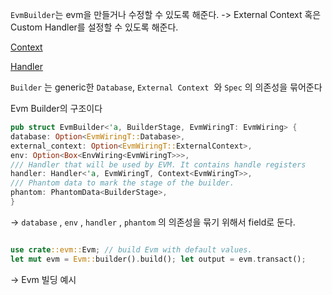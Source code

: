 `EvmBuilder`는 evm을 만들거나 수정할 수 있도록 해준다.
-> External Context 혹은 Custom Handler를 설정할 수 있도록 해준다. 

[Context](./Context.md)

[Handler](./Handler.md)

`Builder` 는 generic한 `Database`, `External Context`  와 `Spec` 의 의존성을 묶어준다 

Evm Builder의 구조이다 
```rust 
pub struct EvmBuilder<'a, BuilderStage, EvmWiringT: EvmWiring> {
database: Option<EvmWiringT::Database>,
external_context: Option<EvmWiringT::ExternalContext>,
env: Option<Box<EnvWiring<EvmWiringT>>>,
/// Handler that will be used by EVM. It contains handle registers
handler: Handler<'a, EvmWiringT, Context<EvmWiringT>>,
/// Phantom data to mark the stage of the builder.
phantom: PhantomData<BuilderStage>,
}
```
-> `database` ,  `env` , `handler` , `phantom` 의 의존성을 묶기 위해서 field로 둔다. 
 
``` rust

use crate::evm::Evm; // build Evm with default values. 
let mut evm = Evm::builder().build(); let output = evm.transact();

```

-> Evm 빌딩 예시 

